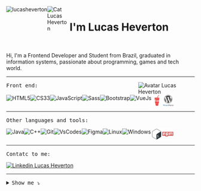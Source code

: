 <div style="display: flex">  
   <img align="right" src="https://komarev.com/ghpvc/?username=lucasheverton&color=blueviolet" alt="lucasheverton" title="Profile Views Lucas Heverton ;)" />
   <img align="left" src="https://user-images.githubusercontent.com/5713670/87202985-820dcb80-c2b6-11ea-9f56-7ec461c497c3.gif" alt="Cat Lucas Heverton" title="Cat Lucas Heverton" width="60px">
   <h1>I'm Lucas Heverton</h1>
</div>

<br>

<p>Hi, I'm a Frontend Developer and Student from Brazil, graduated in information systems, passionate about programming, games and tech world.</p>

<hr> <img align="right" width="30%" src="https://octocat-generator-assets.githubusercontent.com/my-octocat-1628513227122.png" alt="Avatar Lucas Heverton"     title="Avatar Lucas Heverton">

<kbd>Front end:</kbd><br>

<div style="display: inline-flex;">
   <img height="30" title="HTML5" alt="HTML5" src="./img/html5.svg">
   <img height="30" title="CSS3" alt="CS33" src="./img/css3.svg">
   <img height="30" title="JavaScript" alt="JavaScript" src="./img/javascript.svg">
   <img height="30" title="Sass" alt="Sass" src="./img/sass.svg">
   <img height="30" title="Bootstrap" alt="Bootstrap" src="./img/bootstrap.svg">
   <img height="30" title="VueJs" alt="VueJs" src="./img/vue.svg">
   <img height="30" title="Gulp" alt="Gulp" src="./img/gulp.svg">   
   <img height="30" title="WordPress" alt="WordPress" src="./img/wordpress.svg">
</div>

<hr>

<kbd>Other languages and tools:</kbd><br>

<div style="display: inline-flex;">
   <img height="30" title="Java" alt="Java" src="./img/java.svg">
   <img height="30" title="C++" alt="C++" src="./img/cplusplus.svg">
   <img height="30" title="Git" alt="Git" src="./img/git.svg">
   <img height="30" title="VsCode" alt="VsCodes" src="./img/vscode.svg">
   <img height="30" title="Figma" alt="Figma" src="./img/figma.svg">
   <img height="30" title="Linux" alt="Linux" src="./img/linux.svg">
   <img height="30" title="Windows" alt="Windows" src="./img/windows.svg">
   <img height="30" title="Bash" alt="Bash" src="./img/bash.svg">
   <img height="30" title="NPM" alt="NPM" src="./img/npm.svg">
</div>

<hr>

<kbd>Contatc to me:</kbd><br>

<a href="https://www.linkedin.com/in/lucasheverton/" target="_blank">
  <img src="https://img.shields.io/badge/linkedin-%230077B5.svg?&style=for-the-badge&logo=linkedin&logoColor=white" 
  alt="Linkedin Lucas Heverton"/>
</a>

<hr>
<!--<div>
   <div style="display: flex; align-items: center;">
      <img style="padding-right: 10px;" src="https://img.icons8.com/external-flaticons-lineal-color-flat-icons/25/000000/external-certification-running-flaticons-lineal-color-flat-icons-3.png"/>
      <kbd><a href="https://drive.google.com/drive/folders/16OlZcA9INksvPurKGX4ednbn8j95HypI?usp=sharing">Click to view my Certifications</a></kbd>
   </div><br>
   <div style="display: flex; align-items: center;">
      <img style="padding-right: 10px;" src="https://img.icons8.com/doodle/25/000000/certificate.png"/>
      <kbd><a href="https://drive.google.com/drive/folders/1cChLsA8CaE3x2_vW8MIkvGqns50tsD51?usp=sharing">Click to view my Certificates</a></kbd>
   </div>
</div>-->
<details><summary><kbd>Show me ⤵</kbd></summary>
  
  >   []()
   
  > - [Alura](https://cursos.alura.com.br/user/lucasheverton) <br>
  > - [Duolingo](https://www.duolingo.com/profile/llucasheverton) <br>
  > - [FreeCodeCamp](https://www.freecodecamp.org/lucasheverton) <br>
  > - [CodePen](https://codepen.io/lucasheverton) <br>
  > - [Rocketseat](https://app.rocketseat.com.br/me/lucasheverton) <br>
</details>
